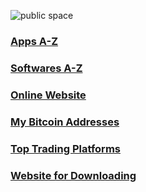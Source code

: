 ![public space](https://github.com/SanjeevStephan/Kali-Linux/blob/master/102-Kali-Linux-on-Window/figlet-images/figlet-public-space-02.jpg)

### <a href="https://github.com/SanjeevStephan/MySpace-Public/blob/master/Apps-A-Z.md">Apps A-Z</a>
### <a href="https://github.com/SanjeevStephan/MySpace-Public/blob/master/Softwares-A-Z.md">Softwares A-Z</a>
### <a href="https://github.com/SanjeevStephan/MySpace-Public/blob/master/Online-Websites.md">Online Website</a>
### <a href="https://github.com/SanjeevStephan/MySpace-Public/blob/master/MyBitcoin-Address.md">My Bitcoin Addresses</a>
### <a href="https://github.com/SanjeevStephan/MySpace-Public/blob/master/Trading-Platforms.md">Top Trading Platforms</a>
### <a href="https://github.com/SanjeevStephan/MySpace-Public/blob/master/Website-for-Downloads.md">Website for Downloading</a>
